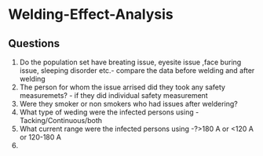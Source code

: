# Welding-Effect-Analysis

## Questions
1. Do the population set have breating issue, eyesite issue ,face buring issue, sleeping disorder etc.- compare the data before welding and after welding
2. The person for whom the issue arrised did they took any safety measuremets? - if they did individual safety measurement
3. Were they smoker or non smokers who had issues after weldering?
4. What type of weding were the infected persons using - Tacking/Continuous/both
5. What current range were the infected persons using -?>180 A or <120 A or 120-180 A
6. 

